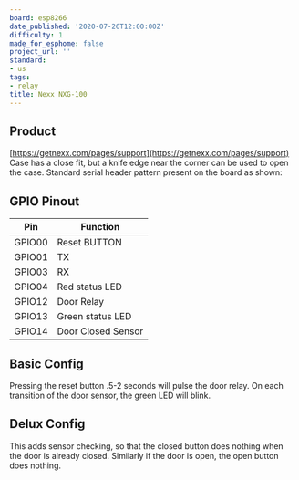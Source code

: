 ```yaml
---
board: esp8266
date_published: '2020-07-26T12:00:00Z'
difficulty: 1
made_for_esphome: false
project_url: ''
standard:
- us
tags:
- relay
title: Nexx NXG-100
---
```


## Product

[https://getnexx.com/pages/support](https://getnexx.com/pages/support)
Case has a close fit, but a knife edge near the corner can be used to open the case. Standard serial header pattern present on the board as shown:

## GPIO Pinout

| Pin    | Function           |
| ------ | ------------------ |
| GPIO00 | Reset BUTTON       |
| GPIO01 | TX                 |
| GPIO03 | RX                 |
| GPIO04 | Red status LED     |
| GPIO12 | Door Relay         |
| GPIO13 | Green status LED   |
| GPIO14 | Door Closed Sensor |

## Basic Config

Pressing the reset button .5-2 seconds will pulse the door relay.
On each transition of the door sensor, the green LED will blink.

## Delux Config

This adds sensor checking, so that the closed button does nothing when the door is already closed.
Similarly if the door is open, the open button does nothing.